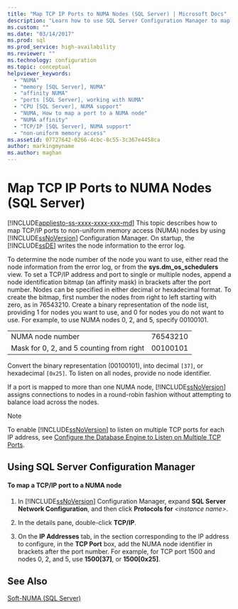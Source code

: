 ```yaml
---
title: "Map TCP IP Ports to NUMA Nodes (SQL Server) | Microsoft Docs"
description: "Learn how to use SQL Server Configuration Manager to map TCP/IP ports to non-uniform memory access (NUMA) nodes. See how to create a node identification bitmap."
ms.custom: ""
ms.date: "03/14/2017"
ms.prod: sql
ms.prod_service: high-availability
ms.reviewer: ""
ms.technology: configuration
ms.topic: conceptual
helpviewer_keywords: 
  - "NUMA"
  - "memory [SQL Server], NUMA"
  - "affinity NUMA"
  - "ports [SQL Server], working with NUMA"
  - "CPU [SQL Server], NUMA support"
  - "NUMA, How to map a port to a NUMA node"
  - "NUMA affinity"
  - "TCP/IP [SQL Server], NUMA support"
  - "non-uniform memory access"
ms.assetid: 07727642-0266-4cbc-8c55-3c367e4458ca
author: markingmyname
ms.author: maghan
---
```

# Map TCP IP Ports to NUMA Nodes (SQL Server)
[!INCLUDE[appliesto-ss-xxxx-xxxx-xxx-md](../../includes/appliesto-ss-xxxx-xxxx-xxx-md.md)]
  This topic describes how to map TCP/IP ports to non-uniform memory access (NUMA) nodes by using [!INCLUDE[ssNoVersion](../../includes/ssnoversion-md.md)] Configuration Manager. On startup, the [!INCLUDE[ssDE](../../includes/ssde-md.md)] writes the node information to the error log.  
  
 To determine the node number of the node you want to use, either read the node information from the error log, or from the **sys.dm_os_schedulers** view. To set a TCP/IP address and port to single or multiple nodes, append a node identification bitmap (an affinity mask) in brackets after the port number. Nodes can be specified in either decimal or hexadecimal format. To create the bitmap, first number the nodes from right to left starting with zero, as in 76543210. Create a binary representation of the node list, providing 1 for nodes you want to use, and 0 for nodes you do not want to use. For example, to use NUMA nodes 0, 2, and 5, specify 00100101.  
  
|||  
|-|-|  
|NUMA node number|76543210|  
|Mask for 0, 2, and 5 counting from right|00100101|  
  
 Convert the binary representation (00100101), into decimal `[37]`, or hexadecimal `[0x25]`. To listen on all nodes, provide no node identifier.  
  
 If a port is mapped to more than one NUMA node, [!INCLUDE[ssNoVersion](../../includes/ssnoversion-md.md)] assigns connections to nodes in a round-robin fashion without attempting to balance load across the nodes.  
  
> [!NOTE]  
>  To enable [!INCLUDE[ssNoVersion](../../includes/ssnoversion-md.md)] to listen on multiple TCP ports for each IP address, see [Configure the Database Engine to Listen on Multiple TCP Ports](../../database-engine/configure-windows/configure-the-database-engine-to-listen-on-multiple-tcp-ports.md).  
  
##  <a name="SSMSProcedure"></a> Using SQL Server Configuration Manager  
  
#### To map a TCP/IP port to a NUMA node  
  
1.  In [!INCLUDE[ssNoVersion](../../includes/ssnoversion-md.md)] Configuration Manager, expand **SQL Server Network Configuration**, and then click **Protocols for** *\<instance name>*.  
  
2.  In the details pane, double-click **TCP/IP**.  
  
3.  On the **IP Addresses** tab, in the section corresponding to the IP address to configure, in the **TCP Port** box, add the NUMA node identifier in brackets after the port number. For example, for TCP port 1500 and nodes 0, 2, and 5, use **1500[37]**, or **1500[0x25]**.  
  
## See Also  
 [Soft-NUMA &#40;SQL Server&#41;](../../database-engine/configure-windows/soft-numa-sql-server.md)  
  
  
